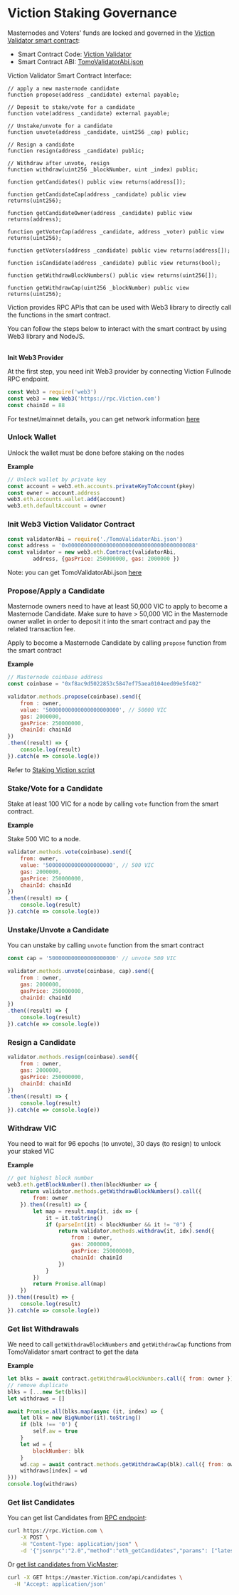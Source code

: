 # Viction Staking Governance

Masternodes and Voters' funds are locked and governed in the [Viction Validator smart contract](https:/vicscan.xyz/address/0x0000000000000000000000000000000000000088):

* Smart Contract Code: [Viction Validator](https://github.com/BuildOnViction/tomomaster/blob/master/contracts/TomoValidator.sol)
* Smart Contract ABI: [TomoValidatorAbi.json](https://raw.githubusercontent.com/Viction/tomomaster/master/abis/TomoValidatorAbi.json)

Viction Validator Smart Contract Interface:

```solidity
// apply a new masternode candidate
function propose(address _candidate) external payable;

// Deposit to stake/vote for a candidate
function vote(address _candidate) external payable;

// Unstake/unvote for a candidate
function unvote(address _candidate, uint256 _cap) public;

// Resign a candidate
function resign(address _candidate) public;

// Withdraw after unvote, resign
function withdraw(uint256 _blockNumber, uint _index) public;

function getCandidates() public view returns(address[]);

function getCandidateCap(address _candidate) public view returns(uint256);

function getCandidateOwner(address _candidate) public view returns(address);

function getVoterCap(address _candidate, address _voter) public view returns(uint256);

function getVoters(address _candidate) public view returns(address[]);

function isCandidate(address _candidate) public view returns(bool);

function getWithdrawBlockNumbers() public view returns(uint256[]);

function getWithdrawCap(uint256 _blockNumber) public view returns(uint256);
```

Viction provides RPC APIs that can be used with Web3 library to directly call the functions in the smart contract.

You can follow the steps below to interact with the smart contract by using Web3 library and NodeJS.

\
**Init Web3 Provider**

At the first step, you need init Web3 provider by connecting Viction Fullnode RPC endpoint.

```javascript
const Web3 = require('web3')
const web3 = new Web3('https://rpc.Viction.com')
const chainId = 88
```

For testnet/mainnet details, you can get network information [here](../working-with-Viction/)

### Unlock Wallet <a href="#unlock-wallet" id="unlock-wallet"></a>

Unlock the wallet must be done before staking on the nodes

**Example**

```javascript
// Unlock wallet by private key
const account = web3.eth.accounts.privateKeyToAccount(pkey)
const owner = account.address
web3.eth.accounts.wallet.add(account)
web3.eth.defaultAccount = owner
```

### Init Web3 Viction Validator Contract <a href="#init-web3-Viction-validator-contract" id="init-web3-Viction-validator-contract"></a>

```javascript
const validatorAbi = require('./TomoValidatorAbi.json')
const address = '0x0000000000000000000000000000000000000088'
const validator = new web3.eth.Contract(validatorAbi,
        address, {gasPrice: 250000000, gas: 2000000 })
```

Note: you can get TomoValidatorAbi.json [here](https://raw.githubusercontent.com/Viction/tomomaster/master/abis/TomoValidatorAbi.json)

### Propose/Apply a Candidate <a href="#proposeapply-a-candidate" id="proposeapply-a-candidate"></a>

Masternode owners need to have at least 50,000 VIC to apply to become a Masternode Candidate. Make sure to have > 50,000 VIC in the Masternode owner wallet in order to deposit it into the smart contract and pay the related transaction fee.

Apply to become a Masternode Candidate by calling `propose` function from the smart contract

**Example**

```javascript
// Masternode coinbase address
const coinbase = "0xf8ac9d5022853c5847ef75aea0104eed09e5f402"

validator.methods.propose(coinbase).send({
    from : owner,
    value: '50000000000000000000000', // 50000 VIC
    gas: 2000000,
    gasPrice: 250000000,
    chainId: chainId
})
.then((result) => {
    console.log(result)
}).catch(e => console.log(e))
```

Refer to [Staking Viction script](https://gist.github.com/thanhson1085/7a6471ea0d6c0d6321a0454789d6266c)

### Stake/Vote for a Candidate <a href="#stakevote-a-candidate" id="stakevote-a-candidate"></a>

Stake at least 100 VIC for a node by calling `vote` function from the smart contract.

**Example**

Stake 500 VIC to a node.

```javascript
validator.methods.vote(coinbase).send({
    from: owner,
    value: '500000000000000000000', // 500 VIC
    gas: 2000000,
    gasPrice: 250000000,
    chainId: chainId
})
.then((result) => {
    console.log(result)
}).catch(e => console.log(e))
```

### Unstake/Unvote a Candidate <a href="#unstakeunvote-a-candidate" id="unstakeunvote-a-candidate"></a>

You can unstake by calling `unvote` function from the smart contract

```javascript
const cap = '500000000000000000000' // unvote 500 VIC

validator.methods.unvote(coinbase, cap).send({
    from : owner,
    gas: 2000000,
    gasPrice: 250000000,
    chainId: chainId
})
.then((result) => {
    console.log(result)
}).catch(e => console.log(e))
```

### Resign a Candidate <a href="#resign-a-candidate" id="resign-a-candidate"></a>

```javascript
validator.methods.resign(coinbase).send({
    from : owner,
    gas: 2000000,
    gasPrice: 250000000,
    chainId: chainId
})
.then((result) => {
    console.log(result)
}).catch(e => console.log(e))
```

### Withdraw VIC <a href="#withdraw-tomo" id="withdraw-tomo"></a>

You need to wait for 96 epochs (to unvote), 30 days (to resign) to unlock your staked VIC

**Example**

```javascript
// get highest block number
web3.eth.getBlockNumber().then(blockNumber => {
    return validator.methods.getWithdrawBlockNumbers().call({
        from: owner
    }).then((result) => {
        let map = result.map(it, idx => {
            it = it.toString()
            if (parseInt(it) < blockNumber && it != "0") {
                return validator.methods.withdraw(it, idx).send({
                    from : owner,
                    gas: 2000000,
                    gasPrice: 250000000,
                    chainId: chainId
                })
            }
        })
        return Promise.all(map)
    })
}).then((result) => {
    console.log(result)
}).catch(e => console.log(e))
```

### Get list Withdrawals <a href="#get-list-withdrawals" id="get-list-withdrawals"></a>

We need to call `getWithdrawBlockNumbers` and `getWithdrawCap` functions from TomoValidator smart contract to get the data

**Example**

```javascript
let blks = await contract.getWithdrawBlockNumbers.call({ from: owner })
// remove duplicate
blks = [...new Set(blks)]
let withdraws = []

await Promise.all(blks.map(async (it, index) => {
    let blk = new BigNumber(it).toString()
    if (blk !== '0') {
        self.aw = true
    }
    let wd = {
        blockNumber: blk
    }
    wd.cap = await contract.methods.getWithdrawCap(blk).call({ from: owner })
    withdraws[index] = wd
}))
console.log(withdraws)
```

### Get list Candidates <a href="#get-list-candidates" id="get-list-candidates"></a>

You can get list Candidates from [RPC endpoint](https://apidocs.Viction.com/?shell#eth\_getcandidates):

```bash
curl https://rpc.Viction.com \
    -X POST \
    -H "Content-Type: application/json" \
    -d '{"jsonrpc":"2.0","method":"eth_getCandidates","params": ["latest"],"id":1}'
```

Or [get list candidates from VicMaster](https://apidocs.Viction.com/?shell#tomomaster-apis-candidates):

```bash
curl -X GET https://master.Viction.com/api/candidates \
  -H 'Accept: application/json'
```
